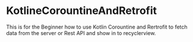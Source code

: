 # KotlineCorountineAndRetrofit

This is for the Beginner how to use Kotlin Corountine and Rertrofit to fetch data from the server or Rest API and show in to recyclerview.
